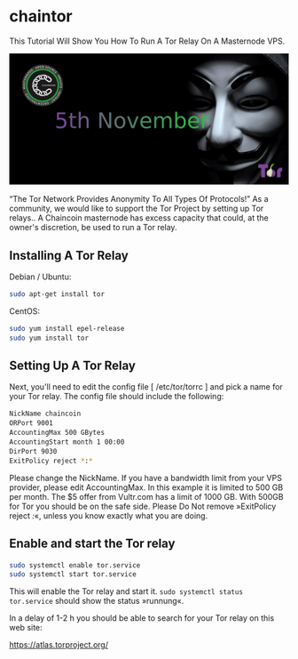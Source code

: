 # chaintor
This Tutorial Will Show You How To Run A Tor Relay On A Masternode VPS.

![1280x600](https://github.com/chaintor/chaintor/blob/master/chaintor.png "1280x600")

“The Tor Network Provides Anonymity To All Types Of Protocols!” 
As a community, we would like to support the Tor Project by setting up Tor relays.. A Chaincoin masternode has excess capacity that could, at the owner's discretion, be used to run a Tor relay.

## Installing A Tor Relay

Debian / Ubuntu:

```bash 
sudo apt-get install tor
```

CentOS:

```bash
sudo yum install epel-release
sudo yum install tor
```

## Setting Up A Tor Relay

Next, you'll need to edit the config file [ /etc/tor/torrc ] and pick a name for your Tor relay. The config file should include the following:

```bash
NickName chaincoin
ORPort 9001
AccountingMax 500 GBytes
AccountingStart month 1 00:00
DirPort 9030 
ExitPolicy reject *:*
```

Please change the NickName. If you have a bandwidth limit from your VPS provider, please edit AccountingMax. In this example it is limited to 500 GB per month. The $5 offer from Vultr.com has a limit of 1000 GB. With 500GB for Tor you should be on the safe side. Please Do Not remove »ExitPolicy reject *:*«, unless you know exactly what you are doing.

## Enable and start the Tor relay

```bash
sudo systemctl enable tor.service
sudo systemctl start tor.service
```

This will enable the Tor relay and start it.
`sudo systemctl status tor.service` should show the status »runnung«.

In a delay of 1-2 h you should be able to search for your Tor relay on this web site:

https://atlas.torproject.org/

